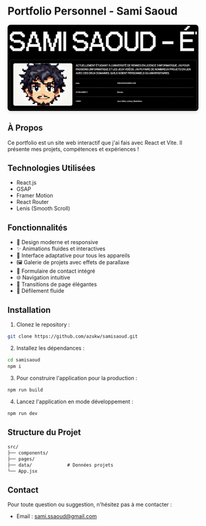 # Portfolio Personnel - Sami Saoud

<div align="center">
  <img src="/preview.png" alt="Portfolio" width="600" style="border-radius: 8px; box-shadow: 0 4px 8px rgba(0,0,0,0.1);">
</div>

## À Propos
Ce portfolio est un site web interactif que j'ai fais avec React et Vite. Il présente mes projets, compétences et expériences !

## Technologies Utilisées
- React.js
- GSAP
- Framer Motion
- React Router
- Lenis (Smooth Scroll)

## Fonctionnalités
- 🎨 Design moderne et responsive
- ✨ Animations fluides et interactives
- 📱 Interface adaptative pour tous les appareils
- 🖼️ Galerie de projets avec effets de parallaxe
- 📝 Formulaire de contact intégré
- 🌐 Navigation intuitive
- 🔄 Transitions de page élégantes
- 📜 Défilement fluide

## Installation

1. Clonez le repository :
```bash
git clone https://github.com/azukw/samisaoud.git
```

2. Installez les dépendances :
```bash
cd samisaoud
npm i
```

3. Pour construire l'application pour la production :
```bash
npm run build
```

4. Lancez l'application en mode développement :
```bash
npm run dev
```

## Structure du Projet
```
src/
├── components/         
├── pages/            
├── data/             # Données projets
└── App.jsx           
```
## Contact
Pour toute question ou suggestion, n'hésitez pas à me contacter :
- Email : sami.ssaoud@gmail.com